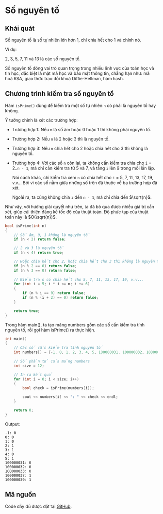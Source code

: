 # Số nguyên tố

## Khái quát

Số nguyên tố là số tự nhiên lớn hơn 1, chỉ chia hết cho 1 và chính nó.

Ví dụ:

2, 3, 5, 7, 11 và 13 là các số nguyên tố.

Số nguyên tố đóng vai trò quan trọng trong nhiều lĩnh vực của toán học và tin học, đặc biệt là mật mã học và bảo mật thông tin, chẳng hạn như: mã hoá RSA, giao thức trao đổi khoá Diffie-Hellman, hàm hash.

## Chương trình kiểm tra số nguyên tố

Hàm `isPrime()` dùng để kiểm tra một số tự nhiên `n` có phải là nguyên tố hay không.

Ý tưởng chính là xét các trường hợp:

- Trường hợp 1: Nếu `n` là số âm hoặc 0 hoặc 1 thì không phải nguyên tố.
- Trường hợp 2: Nếu `n` là 2 hoặc 3 thì là nguyên tố.
- Trường hợp 3: Nếu `n` chia hết cho 2 hoặc chia hết cho 3 thì không là nguyên tố.
- Trường hợp 4: Với các số `n` còn lại, ta không cần kiểm tra chia cho `i` = 2..`n - 1`, mà chỉ cần kiểm tra từ 5 và 7, và tăng `i` lên 6 trong mỗi lần lặp.

    Nói cách khác, chỉ kiểm tra xem `n` có chia hết cho `i` = 5, 7, 11, 13, 17, 19, v.v... Bởi vì các số nằm giữa những số trên đã thuộc về ba trường hợp đã xét.

    Ngoài ra, ta cũng không chia `i` đến `n - 1`, mà chỉ chia đến $\sqrt{n}$.

Như vậy, với hướng giải quyết như trên, ta đã bỏ qua được nhiều giá trị cần xét, giúp cải thiện đáng kể tốc độ của thuật toán. Độ phức tạp của thuật toán này là $O(\sqrt{n})$.


``` c++ linenums="1"
bool isPrime(int n)
{
    // Số âm, 0, 1 không là nguyên tố
    if (n < 2) return false;

    // 2 và 3 là nguyên tố
    if (n < 4) return true;

    // Hoặc chia hết cho 2, hoặc chia hết cho 3 thì không là nguyên tố
    if (n % 2 == 0) return false;
    if (n % 3 == 0) return false;
    
    // Kiểm tra n có chia hết cho 5, 7, 11, 13, 17, 19, v.v...
    for (int i = 5; i * i <= n; i += 6)
    {
        if (n % i == 0) return false;
        if (n % (i + 2) == 0) return false;
    }

    return true;
}
```

Trong hàm main(), ta tạo mảng numbers gồm các số cần kiểm tra tính nguyên tố, rồi gọi hàm isPrime() ra thực hiện.

``` c++ linenums="1"
int main()
{
    // Các số cần kiểm tra tính nguyên tố
    int numbers[] = {-1, 0, 1, 2, 3, 4, 5, 100000031, 100000032, 100000033, 100000037, 100000039};
    
    // Số phần tử của mảng numbers
    int size = 12; 

    // In ra kết quả
    for (int i = 0; i < size; i++)
    {
        bool check = isPrime(numbers[i]);

        cout << numbers[i] << ": " << check << endl;
    }

    return 0;
}
```

Output:

```pycon
-1: 0
0: 0
1: 0
2: 1
3: 1
4: 0
5: 1
100000031: 0
100000032: 0
100000033: 0
100000037: 1
100000039: 1
```

## Mã nguồn

Code đầy đủ được đặt tại <a href="https://github.com/vtchitruong/General/blob/main/Prime/prime.cpp" target="_blank">GitHub</a>.